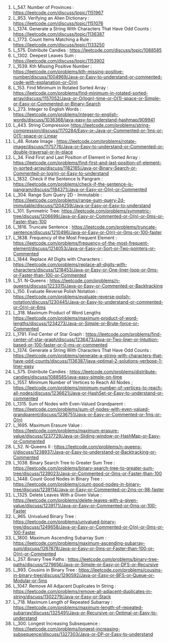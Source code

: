 1. L_547. Number of Provinces : https://leetcode.com/discuss/topic/1151967
2. L_953. Verifying an Alien Dictionary : https://leetcode.com/discuss/topic/1151076
3. L_1374. Generate a String With Characters That Have Odd Counts : https://leetcode.com/discuss/topic/1136387
4. L_1773. Count Items Matching a Rule : https://leetcode.com/discuss/topic/1133250
5. L_575. Distribute Candies : https://leetcode.com/discuss/topic/1088585
6. L_1302. Deepest Leaves Sum : https://leetcode.com/discuss/topic/1153902
7. L_1539. Kth Missing Positive Number : https://leetcode.com/problems/kth-missing-positive-number/discuss/1004969/Java-or-Easy-to-understand-or-commented-code-with-explanation-or-O(n)
8. L_153. Find Minimum in Rotated Sorted Array : https://leetcode.com/problems/find-minimum-in-rotated-sorted-array/discuss/1157052/Java-or-O(logn)-time-or-O(1)-space-or-Simple-or-Easy-or-Commented-or-Binary-Search
9. L_273. Integer to English Words : https://leetcode.com/problems/integer-to-english-words/discuss/1036368/java-easy-to-understand-hashmap/909941
10. L_443. String Compression https://leetcode.com/problems/string-compression/discuss/1170284/Easy-or-Java-or-Commented-or-1ms-or-O(1)-space-or-Linear
11. L_48. Rotate Image : https://leetcode.com/problems/rotate-image/discuss/1175776/Java-or-Easy-to-understand-or-Commented-or-double-traversal-or-In-place
12. L_34. Find First and Last Position of Element in Sorted Array : https://leetcode.com/problems/find-first-and-last-position-of-element-in-sorted-array/discuss/1182165/Java-or-Binary-Search-or-Commented-or-log(n)-or-Easy-to-understand
13. L_1832. Check if the Sentence Is Pangram : https://leetcode.com/problems/check-if-the-sentence-is-pangram/discuss/1184371/Java-or-Easy-or-O(n)-or-Commented
14. L_304. Range Sum Query 2D - Immutable : https://leetcode.com/problems/range-sum-query-2d-immutable/discuss/1204259/Java-or-Easy-or-Easy-to-understand
15. L_101. Symmetric Tree:  https://leetcode.com/problems/symmetric-tree/discuss/1206699/Java-or-Easy-or-Commented-or-O(n)-or-0ms-or-Faster-than-100
16. L_1816. Truncate Sentence : https://leetcode.com/problems/truncate-sentence/discuss/1210496/Java-or-Easy-or-O(n)-or-0ms-or-100-faster
17. L_1838. Frequency of the Most Frequent Element : https://leetcode.com/problems/frequency-of-the-most-frequent-element/discuss/1214053/Java-or-Easy-or-Sort-or-Two-pointers-or-Commented
18. L_1844. Replace All Digits with Characters : https://leetcode.com/problems/replace-all-digits-with-characters/discuss/1218453/Java-or-Easy-or-One-liner-loop-or-0ms-or-Faster-than-100-or-Commented
19. L_51. N-Queens : https://leetcode.com/problems/n-queens/discuss/1223315/Java-or-Easy-or-Commented-or-Backtracking
20. L_150. Evaluate Reverse Polish Notation : https://leetcode.com/problems/evaluate-reverse-polish-notation/discuss/1230445/Java-or-Easy-to-understand-or-commented-or-O(n)-or-6ms
21. L_318. Maximum Product of Word Lengths https://leetcode.com/problems/maximum-product-of-word-lengths/discuss/1234273/Java-or-Simple-or-Brute-force-or-Commented
22. L_1791. Find Center of Star Graph : https://leetcode.com/problems/find-center-of-star-graph/discuss/1236473/Java-or-Two-liner-or-Intuition-based-or-100-faster-or-0-ms-or-commented
23. L_1374. Generate a String With Characters That Have Odd Counts : https://leetcode.com/problems/generate-a-string-with-characters-that-have-odd-counts/discuss/1136387/java-optimal-2-solutions-verbose-1-liner-easy
24. L_575. Distribute Candies : https://leetcode.com/problems/distribute-candies/discuss/1088585/java-easy-simple-on-time
25. L_1557. Minimum Number of Vertices to Reach All Nodes ; https://leetcode.com/problems/minimum-number-of-vertices-to-reach-all-nodes/discuss/1236621/Java-or-HashSet-or-Easy-to-understand-or-commented
26. L_1315. Sum of Nodes with Even-Valued Grandparent : https://leetcode.com/problems/sum-of-nodes-with-even-valued-grandparent/discuss/1236751/Java-or-Easy-or-Commented-or-1ms-or-O(n)
27. L_1695. Maximum Erasure Value : https://leetcode.com/problems/maximum-erasure-value/discuss/1237729/Java-or-Sliding-window-or-HashMap-or-Easy-or-Commented
28. L_52. N-Queens II : https://leetcode.com/problems/n-queens-ii/discuss/1238937/Java-or-Easy-to-understand-or-Backtracking-or-Commented
29. L_1038. Binary Search Tree to Greater Sum Tree : https://leetcode.com/problems/binary-search-tree-to-greater-sum-tree/discuss/1239023/Java-or-Commented-or-0ms-or-Faster-than-100
30. L_1448. Count Good Nodes in Binary Tree : https://leetcode.com/problems/count-good-nodes-in-binary-tree/discuss/1239114/Java-or-Easy-or-Commented-or-2ms-or-98-faster
31. L_1325. Delete Leaves With a Given Value : https://leetcode.com/problems/delete-leaves-with-a-given-value/discuss/1239171/Java-or-Easy-or-Commented-or-0ms-or-100-Faster
32. L_965. Univalued Binary Tree : https://leetcode.com/problems/univalued-binary-tree/discuss/1249658/Java-or-Easy-or-Commented-or-O(n)-or-0ms-or-100-Faster
33. L_1800. Maximum Ascending Subarray Sum : https://leetcode.com/problems/maximum-ascending-subarray-sum/discuss/1267878/Java-or-Easy-or-0ms-or-Faster-than-100-or-O(n)-or-Commented
34. L_257. Binary Tree Paths : https://leetcode.com/problems/binary-tree-paths/discuss/1279656/Java-or-Simple-or-Easy-or-DFS-or-Recursive
35. L_993. Cousins in Binary Tree : https://leetcode.com/problems/cousins-in-binary-tree/discuss/1290592/Java-or-Easy-or-BFS-or-Queue-or-Modular-or-5ms
36. L_1047. Remove All Adjacent Duplicates In String : https://leetcode.com/problems/remove-all-adjacent-duplicates-in-string/discuss/1302279/Java-or-Easy-or-Stack
37. L_718. Maximum Length of Repeated Subarray : https://leetcode.com/problems/maximum-length-of-repeated-subarray/discuss/1325491/Java-or-Recursive-or-Optimal-or-Easy-to-understand
38. L_300. Longest Increasing Subsequence : https://leetcode.com/problems/longest-increasing-subsequence/discuss/1327303/Java-or-DP-or-Easy-to-understand
